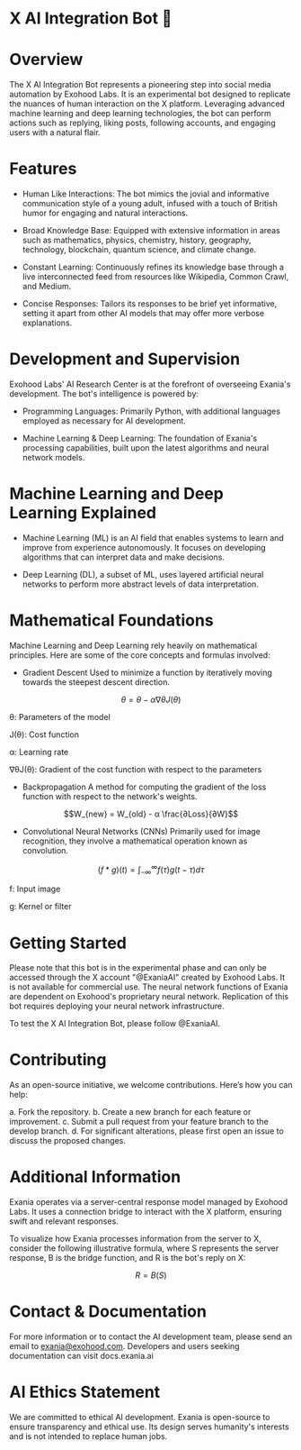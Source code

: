 # X AI Integration Bot 🤖

# Overview

The X AI Integration Bot represents a pioneering step into social media automation by Exohood Labs. It is an experimental bot designed to replicate the nuances of human interaction on the X platform. Leveraging advanced machine learning and deep learning technologies, the bot can perform actions such as replying, liking posts, following accounts, and engaging users with a natural flair.

# Features

* Human Like Interactions: The bot mimics the jovial and informative communication style of a young adult, infused with a touch of British humor for engaging and natural interactions.

* Broad Knowledge Base: Equipped with extensive information in areas such as mathematics, physics, chemistry, history, geography, technology, blockchain, quantum science, and climate change.

* Constant Learning: Continuously refines its knowledge base through a live interconnected feed from resources like Wikipedia, Common Crawl, and Medium.

* Concise Responses: Tailors its responses to be brief yet informative, setting it apart from other AI models that may offer more verbose explanations.

# Development and Supervision

Exohood Labs' AI Research Center is at the forefront of overseeing Exania's development. The bot's intelligence is powered by:

* Programming Languages: Primarily Python, with additional languages employed as necessary for AI development.

* Machine Learning & Deep Learning: The foundation of Exania's processing capabilities, built upon the latest algorithms and neural network models.

# Machine Learning and Deep Learning Explained

* Machine Learning (ML) is an AI field that enables systems to learn and improve from experience autonomously. It focuses on developing algorithms that can interpret data and make decisions.

* Deep Learning (DL), a subset of ML, uses layered artificial neural networks to perform more abstract levels of data interpretation.

# Mathematical Foundations

Machine Learning and Deep Learning rely heavily on mathematical principles. Here are some of the core concepts and formulas involved:

* Gradient Descent
Used to minimize a function by iteratively moving towards the steepest descent direction.

```math
θ = θ - α ∇θ J(θ)
```

θ: Parameters of the model

J(θ): Cost function

α: Learning rate

∇θJ(θ): Gradient of the cost function with respect to the parameters

* Backpropagation
A method for computing the gradient of the loss function with respect to the network's weights.

```math
W_{new} = W_{old} - α \frac{∂Loss}{∂W}
```

* Convolutional Neural Networks (CNNs)
Primarily used for image recognition, they involve a mathematical operation known as convolution.

```math
(f * g)(t) = ∫_{-∞}^{∞} f(τ)g(t - τ)dτ
```

f: Input image

g: Kernel or filter

# Getting Started

Please note that this bot is in the experimental phase and can only be accessed through the X account "@ExaniaAI" created by Exohood Labs. It is not available for commercial use. The neural network functions of Exania are dependent on Exohood's proprietary neural network. Replication of this bot requires deploying your neural network infrastructure.

To test the X AI Integration Bot, please follow @ExaniaAI.

# Contributing

As an open-source initiative, we welcome contributions. Here’s how you can help:

a. Fork the repository.
b. Create a new branch for each feature or improvement.
c. Submit a pull request from your feature branch to the develop branch.
d. For significant alterations, please first open an issue to discuss the proposed changes.

# Additional Information

Exania operates via a server-central response model managed by Exohood Labs. It uses a connection bridge to interact with the X platform, ensuring swift and relevant responses.

To visualize how Exania processes information from the server to X, consider the following illustrative formula, where 
S represents the server response, B is the bridge function, and R is the bot's reply on X:

```math
R = B(S)
```

# Contact & Documentation

For more information or to contact the AI development team, please send an email to exania@exohood.com. 
Developers and users seeking documentation can visit docs.exania.ai

# AI Ethics Statement

We are committed to ethical AI development. Exania is open-source to ensure transparency and ethical use. Its design serves humanity's interests and is not intended to replace human jobs.


